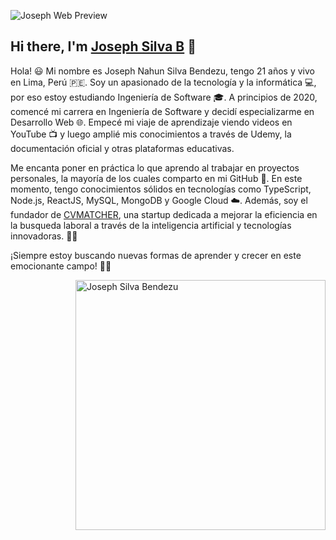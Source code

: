 ![Joseph Web Preview](https://dlqtlyyjlhuqbdkjhcft.supabase.co/storage/v1/object/public/images/web-preview.png)
## Hi there, I'm [Joseph Silva B](https://www.josephsb.me/) 👋

Hola! 😃 Mi nombre es Joseph Nahun Silva Bendezu, tengo 21 años y vivo en Lima, Perú 🇵🇪. Soy un apasionado de la tecnología y la informática 💻, por eso estoy estudiando Ingeniería de Software 🎓. A principios de 2020, comencé mi carrera en Ingeniería de Software y decidí especializarme en Desarrollo Web 🌐. Empecé mi viaje de aprendizaje viendo videos en YouTube 📺 y luego amplié mis conocimientos a través de Udemy, la documentación oficial y otras plataformas educativas.

Me encanta poner en práctica lo que aprendo al trabajar en proyectos personales, la mayoría de los cuales comparto en mi GitHub 🚀. En este momento, tengo conocimientos sólidos en tecnologías como TypeScript, Node.js, ReactJS, MySQL, MongoDB y Google Cloud ☁️. Además, soy el fundador de [CVMATCHER](https://cvmatcher.app/), una startup dedicada a mejorar la eficiencia en la busqueda laboral a través de la inteligencia artificial y tecnologías innovadoras. 🚀✨

¡Siempre estoy buscando nuevas formas de aprender y crecer en este emocionante campo! 👨‍💻

<img align="right" alt="Joseph Silva Bendezu" width="400" src="https://dlqtlyyjlhuqbdkjhcft.supabase.co/storage/v1/object/public/images/josephsb-picture1.jpg">

<!--
**JosephSB/JosephSB** is a ✨ _special_ ✨ repository because its `README.md` (this file) appears on your GitHub profile.

Here are some ideas to get you started:

- 🔭 I’m currently working on ...
- 🌱 I’m currently learning ...
- 👯 I’m looking to collaborate on ...
- 🤔 I’m looking for help with ...
- 💬 Ask me about ...
- 📫 How to reach me: ...
- 😄 Pronouns: ...
- ⚡ Fun fact: ...
-->
